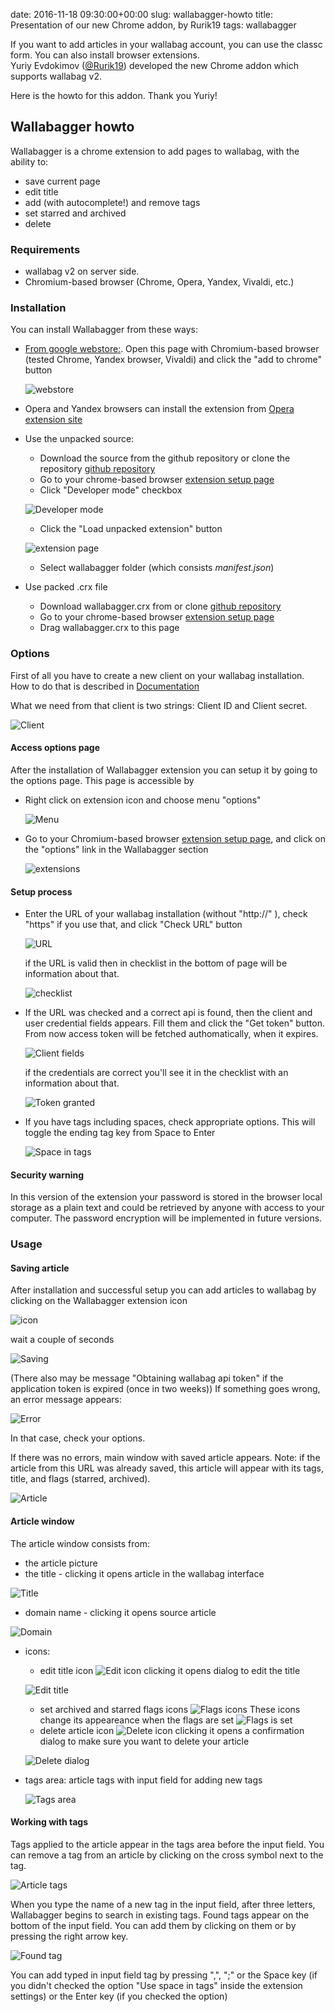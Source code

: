 date: 2016-11-18 09:30:00+00:00
slug: wallabagger-howto
title: Presentation of our new Chrome addon, by Rurik19
tags: wallabagger

If you want to add articles in your wallabag account, you can use the classc form. You can also install browser extensions.  
Yuriy Evdokimov ([@Rurik19](https://github.com/Rurik19)) developed the new Chrome addon which supports wallabag v2.

Here is the howto for this addon. Thank you Yuriy! 

## Wallabagger howto

Wallabagger is a chrome extension to add pages to wallabag, with the ability to:

- save current page
- edit title
- add (with autocomplete!) and remove tags
- set starred and archived
- delete

### Requirements

- wallabag v2 on server side.
- Chromium-based browser (Chrome, Opera, Yandex, Vivaldi, etc.)

### Installation

You can install Wallabagger from these ways:

- [From google webstore:](https://chrome.google.com/webstore/detail/wallabagger/gbmgphmejlcoihgedabhgjdkcahacjlj). Open this page with Chromium-based browser (tested Chrome, Yandex browser, Vivaldi) and click the "add to chrome" button

  ![webstore](/images/wallabagger/inst-webstore.png)

- Opera and Yandex browsers can install the extension from [Opera extension site](https://addons.opera.com/ru/extensions/details/wallabagger/)

- Use the unpacked source:
  - Download the source from the github repository or clone the repository [github repository](https://github.com/rurik19/wallabagger)
  - Go to your chrome-based browser [extension setup page](chrome://extensions)
  - Click "Developer mode" checkbox

  ![Developer mode](/images/wallabagger/inst-developermode.png)

  - Click the "Load unpacked extension" button

  ![extension page](/images/wallabagger/inst-extensionbutton.png)

  - Select wallabagger folder (which consists *manifest.json*)

- Use packed .crx file
  - Download wallabagger.crx from or clone [github repository](https://github.com/rurik19/wallabagger)
  - Go to your chrome-based browser [extension setup page](chrome://extensions)
  - Drag wallabagger.crx to this page


### Options

First of all you have to create a new client on your wallabag installation. How to do that is described in [Documentation](http://doc.wallabag.org/en/master/developer/api.html#creating-a-new-api-client)

What we need from that client is two strings: Client ID and Client secret.

   ![Client](/images/wallabagger/opt-client.png)

#### Access options page

After the installation of Wallabagger extension you can setup it by going to the options page. This page is accessible by

- Right click on extension icon and choose menu "options"

   ![Menu](/images/wallabagger/opt-menu.png)

- Go to your Chromium-based browser [extension setup page](chrome://extensions), and click on the "options" link in the Wallabagger section

   ![extensions](/images/wallabagger/opt-ext-optlink.png)

#### Setup process

- Enter the URL of your wallabag installation (without "http://" ), check "https" if you use that, and click "Check URL" button

   ![URL](/images/wallabagger/opt-url.png)

   if the URL is valid then in checklist in the bottom of page will be information about that.

   ![checklist](/images/wallabagger/opt-checklist.png)

- If the URL was checked and a correct api is found, then the client and user credential fields appears. Fill them and click the "Get token" button. From now access token will be fetched authomatically, when it expires.

   ![Client fields](/images/wallabagger/opt-clientfields.png)

    if the credentials are correct you'll see it in the checklist with an information about that.

   ![Token granted](/images/wallabagger/opt-granted.png)

- If you have tags including spaces, check appropriate options. This will toggle the ending tag key from Space to Enter

   ![Space in tags](/images/wallabagger/opt-spaceintags.png)

#### Security warning

In this version of the extension your password is stored in the browser local storage as a plain text and could be retrieved by anyone with access to your computer. The password encryption will be implemented in future versions.


### Usage

#### Saving article

After installation and successful setup you can add articles to wallabag by clicking on the Wallabagger extension icon


   ![icon](/images/wallabagger/use-icon.png)

wait a couple of seconds

   ![Saving](/images/wallabagger/use-saving.png)

(There also may be message "Obtaining wallabag api token" if the application token is expired (once in two weeks))
If something goes wrong, an error message appears:

   ![Error](/images/wallabagger/use-error.png)

In that case, check your options.

If there was no errors, main window with saved article appears. Note: if the article from this URL was already saved, this article will appear with its tags, title, and flags (starred, archived).

![Article](/images/wallabagger/use-article.png)

#### Article window

The article window consists from:

- the article picture
- the title - clicking it opens article in the wallabag interface

![Title](/images/wallabagger/use-title.png)

- domain name - clicking it opens source article

![Domain](/images/wallabagger/use-domain.png)

- icons:
  - edit title icon ![Edit icon](/images/use-editicon.png) clicking it opens dialog to edit the title

   ![Edit title](/images/wallabagger/use-edittitle.png)

  - set archived and starred flags icons ![Flags icons](/images/wallabagger/use-flagsicons.png) These icons change its appeareance when the flags are set ![Flags is set](/images/wallabagger/use-flagsset.png)
  - delete article icon ![Delete icon](/images/wallabagger/use-deleteicon.png) clicking it opens a confirmation dialog  to make sure you want to delete your article

   ![Delete dialog](/images/wallabagger/use-deletedialog.png)

- tags area: article tags with input field for adding new tags

   ![Tags area](/images/wallabagger/use-tagsarea.png)

#### Working with tags

Tags applied to the article appear in the tags area before the input field. You can remove a tag from an article by clicking on the cross symbol next to the tag.

   ![Article tags](/images/wallabagger/use-articletags.png)

When you type the name of a new tag in the input field, after three letters, Wallabagger begins to search in existing tags. Found tags appear on the bottom of the input field. You can add them by clicking on them or by pressing the right arrow key.

   ![Found tag](/images/wallabagger/use-foundtag.png)

You can add typed in input field tag by pressing ",", ";" or the Space key (if you didn't checked the option "Use space in tags" inside the extension settings) or the Enter key (if you checked the option)
